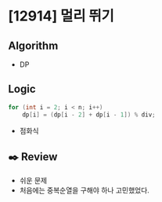 # [12914] 멀리 뛰기

## Algorithm
- DP

## Logic

```java
for (int i = 2; i < n; i++)
    dp[i] = (dp[i - 2] + dp[i - 1]) % div;
```
- 점화식

## :black_nib: **Review**

- 쉬운 문제
- 처음에는 중복순열을 구해야 하나 고민했었다.